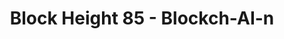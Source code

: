 ---
layout: post
title: "Block Height 85 - Blockch-AI-n"
categories:
tags: []
image: blockheight-85.jpg
description: I for one welcome our new AI generated overlords
---